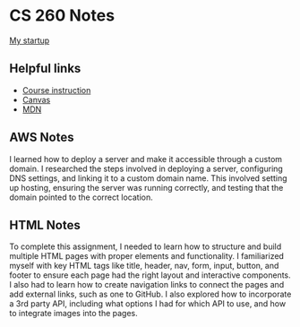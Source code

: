 # CS 260 Notes

[My startup](https://startup.findmymeal.click)

## Helpful links

- [Course instruction](https://github.com/webprogramming260)
- [Canvas](https://byu.instructure.com)
- [MDN](https://developer.mozilla.org)

## AWS Notes

I learned how to deploy a server and make it accessible through a custom domain. I researched the steps involved in deploying a server, configuring DNS settings, and linking it to a custom domain name. This involved setting up hosting, ensuring the server was running correctly, and testing that the domain pointed to the correct location. 

## HTML Notes

To complete this assignment, I needed to learn how to structure and build multiple HTML pages with proper elements and functionality. I familiarized myself with key HTML tags like title, header, nav, form, input, button, and footer to ensure each page had the right layout and interactive components. I also had to learn how to create navigation links to connect the pages and add external links, such as one to GitHub. I also explored how to incorporate a 3rd party API, including what options I had for which API to use, and how to integrate images into the pages.
